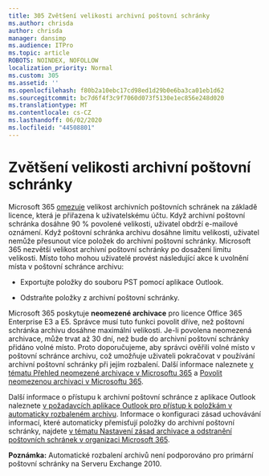 ```yaml
---
title: 305 Zvětšení velikosti archivní poštovní schránky
ms.author: chrisda
author: chrisda
manager: dansimp
ms.audience: ITPro
ms.topic: article
ROBOTS: NOINDEX, NOFOLLOW
localization_priority: Normal
ms.custom: 305
ms.assetid: ''
ms.openlocfilehash: f80b2a10ebc17cd98ed1d29b0e6ba3ca01eb1d62
ms.sourcegitcommit: bc7d6f4f3c9f7060d073f5130e1ec856e248d020
ms.translationtype: MT
ms.contentlocale: cs-CZ
ms.lasthandoff: 06/02/2020
ms.locfileid: "44508801"
---
```

# <a name="increase-the-archive-mailbox-size"></a>Zvětšení velikosti archivní poštovní schránky

Microsoft 365 [omezuje](https://docs.microsoft.com/office365/servicedescriptions/exchange-online-service-description/exchange-online-limits#mailbox-storage-limits) velikost archivních poštovních schránek na základě licence, která je přiřazena k uživatelskému účtu. Když archivní poštovní schránka dosáhne 90 % povolené velikosti, uživatel obdrží e-mailové oznámení. Když poštovní schránka archivu dosáhne limitu velikosti, uživatel nemůže přesunout více položek do archivní poštovní schránky. Microsoft 365 nezvětší velikost archivní poštovní schránky po dosažení limitu velikosti. Místo toho mohou uživatelé provést následující akce k uvolnění místa v poštovní schránce archivu:

- Exportujte položky do souboru PST pomocí aplikace Outlook.

- Odstraňte položky z archivní poštovní schránky.

Microsoft 365 poskytuje **neomezené archivace** pro licence Office 365 Enterprise E3 a E5. Správce musí tuto funkci povolit dříve, než poštovní schránka archivu dosáhne maximální velikosti. Je-li povolena neomezená archivace, může trvat až 30 dní, než bude do archivní poštovní schránky přidáno volné místo. Proto doporučujeme, aby správci ověřili volné místo v poštovní schránce archivu, což umožňuje uživateli pokračovat v používání archivní poštovní schránky při jejím rozbalení. Další informace naleznete [v tématu Přehled neomezené archivace v Microsoftu 365](https://docs.microsoft.com/microsoft-365/compliance/unlimited-archiving) a [Povolit neomezenou archivaci v Microsoftu 365](https://docs.microsoft.com/microsoft-365/compliance/enable-unlimited-archiving).

Další informace o přístupu k archivní poštovní schránce z aplikace Outlook naleznete [v požadavcích aplikace Outlook pro přístup k položkám v automaticky rozbaleném archivu](https://docs.microsoft.com/microsoft-365/compliance/unlimited-archiving#outlook-requirements-for-accessing-items-in-an-auto-expanded-archive). Informace o konfiguraci zásad uchovávání informací, které automaticky přemisťují položky do archivní poštovní schránky, najdete [v tématu Nastavení zásad archivace a odstranění poštovních schránek v organizaci Microsoft 365](https://docs.microsoft.com/microsoft-365/compliance/set-up-an-archive-and-deletion-policy-for-mailboxes).

**Poznámka:** Automatické rozbalení archivů není podporováno pro primární poštovní schránky na Serveru Exchange 2010.
